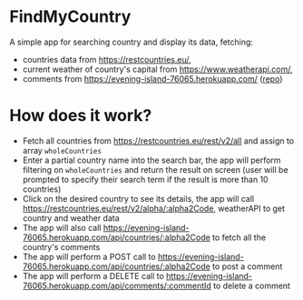 # FindMyCountry

A simple app for searching country and display its data, fetching:

- countries data from https://restcountries.eu/,
- current weather of country's capital from https://www.weatherapi.com/,
- comments from https://evening-island-76065.herokuapp.com/ ([repo](https://github.com/brianvoitcgroup/find-your-country-api))

# How does it work?

- Fetch all countries from https://restcountries.eu/rest/v2/all and assign to array `wholeCountries`
- Enter a partial country name into the search bar, the app will perform filtering on `wholeCountries` and return the result on screen (user will be prompted to specify their search term if the result is more than 10 countries)
- Click on the desired country to see its details, the app will call https://restcountries.eu/rest/v2/alpha/:alpha2Code, weatherAPI to get country and weather data
- The app will also call https://evening-island-76065.herokuapp.com/api/countries/:alpha2Code to fetch all the country's comments
- The app will perform a POST call to https://evening-island-76065.herokuapp.com/api/countries/:alpha2Code to post a comment
- The app will perform a DELETE call to https://evening-island-76065.herokuapp.com/api/comments/:commentId to delete a comment
